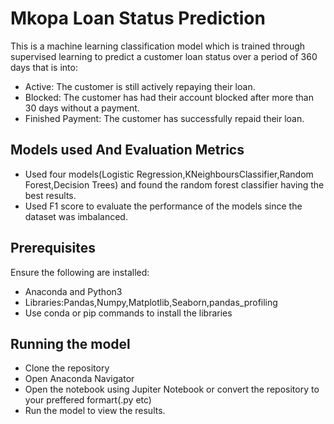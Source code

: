 # **Mkopa Loan Status Prediction**
This is a machine learning  classification model which is trained through supervised learning to predict a 
customer loan status over a period of 360 days that is into:
  - Active: The customer is still actively repaying their loan.
  - Blocked: The customer has had their account blocked after more than 30 days without a payment.
  - Finished Payment: The customer has successfully repaid their loan.
## Models used And Evaluation Metrics  
- Used four models(Logistic Regression,KNeighboursClassifier,Random Forest,Decision Trees) and found 
the random forest classifier having the best results.
- Used F1 score to evaluate the performance of the models since the dataset was imbalanced.
## **Prerequisites**
Ensure the following are installed:
 * Anaconda and Python3
 * Libraries:Pandas,Numpy,Matplotlib,Seaborn,pandas_profiling
 * Use conda or pip commands to install the libraries
## Running the model
   - Clone the repository
   - Open Anaconda Navigator
   - Open the notebook using Jupiter Notebook or convert the repository to your preffered formart(.py etc)
   - Run the model to view the results.

 
 


